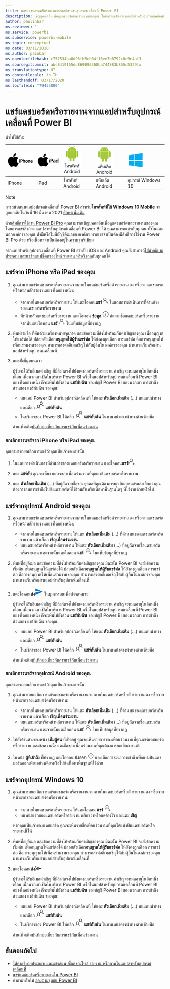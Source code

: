 ```yaml
---
title: แชร์แดชบอร์ดหรือรายงานจากแอปสำหรับอุปกรณ์เคลื่อนที่ Power BI
description: เชิญบุคคลอื่นเพื่อดูแดชบอร์ดและรายงานของคุณ โดยการแชร์ลิงก์จากแอปสำหรับอุปกรณ์เคลื่อนที่ Power BI เรียนรู้วิธีการ
author: paulinbar
ms.reviewer: ''
ms.service: powerbi
ms.subservice: powerbi-mobile
ms.topic: conceptual
ms.date: 03/11/2020
ms.author: painbar
ms.openlocfilehash: c757534ba0d93fb5eb04f10ee7b8792c8c9e4af3
ms.sourcegitcommit: abc8419155dd869096368ba744883b865c5329fa
ms.translationtype: HT
ms.contentlocale: th-TH
ms.lasthandoff: 03/17/2020
ms.locfileid: "79435800"
---
```

# <a name="share-a-dashboard-or-report-from-the-power-bi-mobile-apps"></a>แชร์แดชบอร์ดหรือรายงานจากแอปสำหรับอุปกรณ์เคลื่อนที่ Power BI
นำไปใช้กับ:

| ![iPhone](./media/mobile-share-dashboard-from-the-mobile-apps/iphone-logo-50-px.png) | ![iPad](./media/mobile-share-dashboard-from-the-mobile-apps/ipad-logo-50-px.png) | ![โทรศัพท์ Android](./media/mobile-share-dashboard-from-the-mobile-apps/android-phone-logo-50-px.png) | ![แท็บเล็ต Android](./media/mobile-share-dashboard-from-the-mobile-apps/android-tablet-logo-50-px.png) | ![Windows 10](./media/mobile-share-dashboard-from-the-mobile-apps/win-10-logo-50-px.png) |
|:--- |:--- |:--- |:--- |:--- |
| iPhone |iPad |โทรศัพท์ Android |แท็บเล็ต Android |อุปกรณ์ Windows 10 |

>[!NOTE]
>การสนับสนุนแอปอุปกรณ์เคลื่อนที่ Power BI สำหรับ**โทรศัพท์ที่ใช้ Windows 10 Mobile** จะถูกยกเลิกในวันที่ 16 มีนาคม 2021 [ศึกษาเพิ่มเติม](https://go.microsoft.com/fwlink/?linkid=2121400)

ด้วย[สิทธิ์การใช้งาน Power BI Pro](../../service-features-license-type.md) คุณสามารถเชิญบุคคลอื่นเพื่อดูแดชบอร์ดและรายงานของคุณ โดยการแชร์ลิงก์จากแอปสำหรับอุปกรณ์เคลื่อนที่ Power BI ได้ คุณสามารถแชร์กับทุกคน ทั้งในและนอกองค์กรของคุณ ทั้งมีหรือไม่มีบัญชีอีเมลขององค์กร พวกเขาจำเป็นต้องมีสิทธิ์การใช้งาน Power BI Pro ด้วย หรือเนื้อหาจำเป็นต้องอยู่ใน[ความจุพรีเมียม](../../service-premium-what-is.md)

จากแอปสำหรับอุปกรณ์เคลื่อนที่ Power BI สำหรับ iOS และ Android คุณยังสามารถ[ใส่คำอธิบายประกอบ และแชร์สแนปช็อตของไทล์ รายงาน หรือวิชวล](mobile-annotate-and-share-a-tile-from-the-mobile-apps.md)กับทุกคนได้ 

## <a name="share-from-your-iphone-or-ipad"></a>แชร์จาก iPhone หรือ iPad ของคุณ

1. คุณสามารถแชร์แดชบอร์ดหรือรายงานจากภายในแดชบอร์ดหรือตัวรายงานเอง หรือจากแดชบอร์ดหรือหน้าหลักรายงานอย่างใดอย่างหนึ่ง:
    *  จากภายในแดชบอร์ดหรือรายงาน ให้แตะไอคอน**แชร์**![ไอคอนเชิญ](././media/mobile-share-dashboard-from-the-mobile-apps/power-bi-android-invite-icon-ss.png) ในแถบการดำเนินการที่ด้านล่างของแดชบอร์ดหรือรายงาน
    *  ที่หน้าหลักแดชบอร์ดหรือรายงาน แตะไอคอน **ข้อมูล** ![ข้อมูลเพิ่มเติม](./media/mobile-share-dashboard-from-the-mobile-apps/power-bi-more-info-icon.png) ถัดจากชื่อแดชบอร์ดหรือรายงาน จากนั้นแตะไอคอน **แชร์** ![ไอคอนเชิญ](./media/mobile-share-dashboard-from-the-mobile-apps/power-bi-android-invite-icon-ss.png) ในแท็บข้อมูลที่ปรากฏ
2. พิมพ์รายชื่อ ที่คั่นด้วยเครื่องหมายจุลภาค และข้อความที่ส่งไปพร้อมกับคำเชิญของคุณ เพื่ออนุญาตให้แชร์ต่อได้ ปล่อยตัวเลือก**อนุญาตให้ผู้รับแชร์ต่อ** ให้ยังคงถูกเลือก การแชร์ต่อ คือการอนุญาตให้เพื่อนร่วมงานของคุณ สามารถส่งต่ออีเมลเชิญให้กับผู้อื่นในองค์กรของคุณ ผ่านทางเว็บหรือผ่านแอปสำหรับอุปกรณ์เคลื่อนที่
3. แตะ**ส่ง**ที่มุมบนขวา
   
   ผู้รับจะได้รับอีเมลคำเชิญ ที่มีลิงก์ตรงไปยังแดชบอร์ดหรือรายงาน คำเชิญจะหมดอายุในอีกหนึ่งเดือน เมื่อพวกเขาเปิดในบริการ Power BI หรือในแอปสำหรับอุปกรณ์เคลื่อนที่ Power BI อย่างใดอย่างหนึ่ง ก็จะเพิ่มไปยังส่วน **แชร์กับฉัน** ของบัญชี Power BI ของพวกเขา การเข้าถึงส่วนของ แชร์กับฉัน ของคุณ:
   
   * บนแอป Power BI สำหรับอุปกรณ์เคลื่อนที่ ให้แตะ **ตัวเลือกเพิ่มเติม** (...) บนแถบนำทางและเลือก ![แชร์กับฉัน](./././media/mobile-share-dashboard-from-the-mobile-apps/power-bi-shared-with-me-icon.png) **แชร์กับฉัน**
   * ในบริการของ Power BI ให้คลิก ![แชร์กับฉัน](./././media/mobile-share-dashboard-from-the-mobile-apps/power-bi-shared-with-me-icon.png) **แชร์กับฉัน** ในบานหน้าต่างนำทางด้านซ้ายมือ
   
   อ่านเพิ่มเติม[บันทึกย่อเกี่ยวกับการแชร์กับเพื่อนร่วมงาน](../../service-share-dashboards.md)

### <a name="unshare-from-your-iphone-or-ipad"></a>ยกเลิกการแชร์จาก iPhone หรือ iPad ของคุณ
คุณสามารถยกเลิกการแชร์ถ้าคุณเป็นเจ้าของเท่านั้น

1. ในแถบการดำเนินการที่ด้านล่างของแดชบอร์ดหรือรายงาน แตะไอคอน**แชร์**![ไอคอนแชร์](././media/mobile-share-dashboard-from-the-mobile-apps/power-bi-android-invite-icon-ss.png)
2. แตะ **แชร์กับ** คุณจะเห็นรายการของเพื่อนร่วมงานที่คุณแชร์แดชบอร์ดหรือรายงาน

3. แตะ **ตัวเลือกเพิ่มเติม** (...) ที่อยู่ถัดจากชื่อของบุคคลที่คุณต้องการยกเลิกการแชร์และเลือกว่าคุณต้องการลบการเข้าถึงไปยังแดชบอร์ดที่ใช้ร่วมกันหรือเนื้อหาพื้นฐานใดๆ ที่ใช้งานด้วยหรือไม่



## <a name="share-from-your-android-device"></a>แชร์จากอุปกรณ์ Android ของคุณ
1. คุณสามารถแชร์แดชบอร์ดหรือรายงานจากภายในแดชบอร์ดหรือตัวรายงานเอง หรือจากแดชบอร์ดหรือหน้าหลักรายงานอย่างใดอย่างหนึ่ง:
    *  จากภายในแดชบอร์ดหรือรายงาน ให้แตะ **ตัวเลือกเพิ่มเติม** (...) ที่ด้านบนของแดชบอร์ดหรือรายงาน แล้วเลือก **เชิญเพื่อนร่วมงาน**
    *  บนแดชบอร์ดหรือหน้าหลักรายงาน ให้แตะ **ตัวเลือกเพิ่มเติม** (...) ที่อยู่ถัดจากชื่อแดชบอร์ดหรือรายงาน และจากนั้นแตะไอคอน **แชร์** ![ไอคอนเชิญ](./media/mobile-share-dashboard-from-the-mobile-apps/power-bi-android-invite-icon-ss.png) ในแท็บข้อมูลที่ปรากฏ
 
2. พิมพ์ที่อยู่อีเมล และข้อความที่ส่งไปพร้อมกับคำเชิญของคุณ มิฉะนั้น Power BI จะส่งข้อความเริ่มต้น เพื่ออนุญาตให้แชร์ต่อได้ ปล่อยตัวเลือก**อนุญาตให้ผู้รับแชร์ต่อ** ให้ยังคงถูกเลือก การแชร์ต่อ คือการอนุญาตให้เพื่อนร่วมงานของคุณ สามารถส่งต่ออีเมลเชิญให้กับผู้อื่นในองค์กรของคุณ ผ่านทางเว็บหรือผ่านแอปสำหรับอุปกรณ์เคลื่อนที่
   
3. แตะไอคอน**ส่ง**![ไอคอนส่ง](./media/mobile-share-dashboard-from-the-mobile-apps/power-bi-android-send-icon.png) ในมุมขวาบนเพื่อส่งจดหมาย
   
    ผู้รับจะได้รับอีเมลคำเชิญ ที่มีลิงก์ตรงไปยังแดชบอร์ดหรือรายงาน คำเชิญจะหมดอายุในอีกหนึ่งเดือน เมื่อพวกเขาเปิดในบริการ Power BI หรือในแอปสำหรับอุปกรณ์เคลื่อนที่ Power BI อย่างใดอย่างหนึ่ง ก็จะเพิ่มไปยังส่วน **แชร์กับฉัน** ของบัญชี Power BI ของพวกเขา การเข้าถึงส่วนของ แชร์กับฉัน ของคุณ:
   * บนแอป Power BI สำหรับอุปกรณ์เคลื่อนที่ ให้แตะ **ตัวเลือกเพิ่มเติม** (...) บนแถบนำทางและเลือก ![แชร์กับฉัน](./././media/mobile-share-dashboard-from-the-mobile-apps/power-bi-shared-with-me-icon.png) **แชร์กับฉัน**
   * ในบริการของ Power BI ให้คลิก ![แชร์กับฉัน](./././media/mobile-share-dashboard-from-the-mobile-apps/power-bi-shared-with-me-icon.png) **แชร์กับฉัน** ในบานหน้าต่างนำทางด้านซ้ายมือ
   
   อ่านเพิ่มเติม[บันทึกย่อเกี่ยวกับการแชร์กับเพื่อนร่วมงาน](../../service-share-dashboards.md)


### <a name="unshare-from-your-android-device"></a>ยกเลิกการแชร์จากอุปกรณ์ Android ของคุณ
คุณสามารถยกเลิกการแชร์ถ้าคุณเป็นเจ้าของเท่านั้น

1. คุณสามารถยกเลิกการแชร์แดชบอร์ดหรือรายงานจากภายในแดชบอร์ดหรือตัวรายงานเอง หรือจากหน้าแรกของแดชบอร์ดหรือรายงาน:
    *  จากภายในแดชบอร์ดหรือรายงาน ให้แตะ **ตัวเลือกเพิ่มเติม** (...) ที่ด้านบนของแดชบอร์ดหรือรายงาน แล้วเลือก **เชิญเพื่อนร่วมงาน**
    *  บนแดชบอร์ดหรือหน้าหลักรายงาน ให้แตะ **ตัวเลือกเพิ่มเติม** (...) ที่อยู่ถัดจากชื่อแดชบอร์ดหรือรายงาน และจากนั้นแตะไอคอน **แชร์** ![ไอคอนเชิญ](./media/mobile-share-dashboard-from-the-mobile-apps/power-bi-android-invite-icon-ss.png) ในแท็บข้อมูลที่ปรากฏ

2. ไปยังด้านล่างของหน้า **เพิ่มผู้คน** ที่เปิดอยู่ คุณจะเห็นรายการของเพื่อนร่วมงานที่คุณแชร์แดชบอร์ดหรือรายงาน และข้อความนี้: แตะชื่อของเพื่อนร่วมงานที่คุณต้องการยกเลิกการแชร์
3. ในหน้า  **ผู้ทีเข้าถึง** ที่ปรากฎ แตะไอคอน **นำออก** ![ ไอคอนนำออก ](./media/mobile-share-dashboard-from-the-mobile-apps/power-bi-android-remove-icon.png) และเลือกว่าจะนำการเข้าถึงเพื่อแบ่งปันแดชบอร์ดออกเพียงอย่างเดียวหรือไปยังเนื้อหาพื้นฐานที่ใช้ด้วย

## <a name="share-from-your-windows-10-device"></a>แชร์จากอุปกรณ์ Windows 10

1. คุณสามารถยกเลิกการแชร์แดชบอร์ดหรือรายงานจากภายในแดชบอร์ดหรือตัวรายงานเอง หรือจากหน้าแรกของแดชบอร์ดหรือรายงาน:
    * จากภายในแดชบอร์ดหรือรายงาน ให้แตะไอคอน **แชร์** ![ไอคอนเชิญ](./media/mobile-share-dashboard-from-the-mobile-apps/power-bi-android-invite-icon-ss.png)
    * บนหน้าแรกของแดชบอร์ดหรือรายงาน คลิกขวาหรือกดค้างไว้ และแตะ **เชิญ**
   
   หากคุณเป็นเจ้าของแดชบอร์ด คุณจะเห็นรายชื่อเพื่อนร่วมงานที่คุณได้แบ่งปันแดชบอร์ดหรือรายงานนี้ให้

2. พิมพ์ที่อยู่อีเมล และข้อความที่ส่งไปพร้อมกับคำเชิญของคุณ มิฉะนั้น Power BI จะส่งข้อความเริ่มต้น เพื่ออนุญาตให้แชร์ต่อได้ ปล่อยตัวเลือก**อนุญาตให้ผู้รับแชร์ต่อ** ให้ยังคงถูกเลือก การแชร์ต่อ คือการอนุญาตให้เพื่อนร่วมงานของคุณ สามารถส่งต่ออีเมลเชิญให้กับผู้อื่นในองค์กรของคุณ ผ่านทางเว็บหรือผ่านแอปสำหรับอุปกรณ์เคลื่อนที่
   
3. แตะไอคอน**ส่ง**![ไอคอนส่ง](./media/mobile-share-dashboard-from-the-mobile-apps/pbi_win10ph_sendicon.png)
   
    ผู้รับจะได้รับอีเมลคำเชิญ ที่มีลิงก์ตรงไปยังแดชบอร์ดหรือรายงาน คำเชิญจะหมดอายุในอีกหนึ่งเดือน เมื่อพวกเขาเปิดในบริการ Power BI หรือในแอปสำหรับอุปกรณ์เคลื่อนที่ Power BI อย่างใดอย่างหนึ่ง ก็จะเพิ่มไปยังส่วน **แชร์กับฉัน** ของบัญชี Power BI ของพวกเขา การเข้าถึงส่วนของ แชร์กับฉัน ของคุณ:
   
   * บนแอป Power BI สำหรับอุปกรณ์เคลื่อนที่ ให้แตะ **ตัวเลือกเพิ่มเติม** (...) บนแถบนำทางและเลือก ![แชร์กับฉัน](./././media/mobile-share-dashboard-from-the-mobile-apps/power-bi-shared-with-me-icon.png) **แชร์กับฉัน**
   * ในบริการของ Power BI ให้คลิก ![แชร์กับฉัน](./././media/mobile-share-dashboard-from-the-mobile-apps/power-bi-shared-with-me-icon.png) **แชร์กับฉัน** ในบานหน้าต่างนำทางด้านซ้ายมือ
   
   อ่านเพิ่มเติม[บันทึกย่อเกี่ยวกับการแชร์กับเพื่อนร่วมงาน](../../service-share-dashboards.md)

## <a name="next-steps"></a>ขั้นตอนถัดไป
* [ใส่คำอธิบายประกอบ และแชร์สแนปช็อตของไทล์ รายงาน หรือภาพในแอปสำหรับอุปกรณ์เคลื่อนที่](mobile-annotate-and-share-a-tile-from-the-mobile-apps.md)
* [แชร์แดชบอร์ดหรือรายงานใน Power BI](../../service-share-dashboards.md)
* คำถามหรือไม่ [ลองถามชุมชน Power BI](https://community.powerbi.com/)


